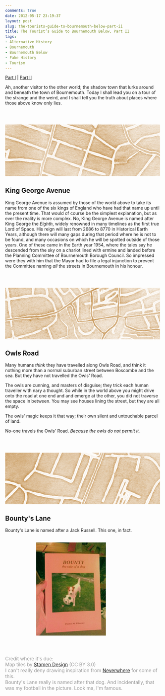 ```yaml
---
comments: true
date: 2012-05-17 23:19:37
layout: post
slug: the-tourists-guide-to-bournemouth-below-part-ii
title: The Tourist’s Guide to Bournemouth Below, Part II
tags:
- Alternative History
- Bournemouth
- Bournemouth Below
- Fake History
- Tourism
---
```


<div class="storynav"><p><a href="../the-tourist-s-guide-to-bournemouth-below-part-i">Part I</a> | <a href="../the-tourist-s-guide-to-bournemouth-below-part-ii">Part II</a></p></div>

Ah, another visitor to the other world; the shadow town that lurks around and beneath the town of Bournemouth. Today I shall lead you on a tour of the strange and the weird, and I shall tell you the truth about places where those above know only lies.

&nbsp;

<h2><a href="/fiction/kinggeorgeave-map.png"><img class="aligncenter size-full wp-image-12065" title="King George Avenue" src="/fiction/kinggeorgeave-map.png" alt="King George Avenue" width="500" height="166" /></a></h2>
<h2>King George Avenue</h2>
King George Avenue is assumed by those of the world above to take its name from one of the six kings of England who have had that name up until the present time.  That would of course be the simplest explanation, but as ever the reality is more complex.
No, King George Avenue is named after King George the <em>Eighth</em>, widely renowned in many timelines as the first true Lord of Space.  His reign will last from 2686 to 8770 in Historical Earth Years, although there will many gaps during that period where he is not to be found, and many occasions on which he will be spotted outside of those years.
One of these came in the Earth year 1954, where the tales say he descended from the sky on a chariot lined with ermine and landed before the Planning Committee of Bournemouth Borough Council.  So impressed were they with him that the Mayor had to file a legal injunction to prevent the Committee naming <em>all</em> the streets in Bournemouth in his honour.

&nbsp;<br/><br/>

<a href="/fiction/owlsroad-map.png"><img src="/fiction/owlsroad-map.png" alt="Owls Road" title="Owls Road" width="500" height="166" class="aligncenter size-full wp-image-12078" /></a>
<h2>Owls Road</h2>

Many humans <em>think</em> they have travelled along Owls Road, and think it nothing more than a normal suburban street between Boscombe and the sea.  But they have not travelled the Owls' Road.

The owls are cunning, and masters of disguise; they trick each human traveller with nary a thought.  So while in the world above you might drive onto the road at one end and and emerge at the other, you did not traverse the space in between.  You may see houses lining the street, but they are all empty.

The owls' magic keeps it that way; their own silent and untouchable parcel of land.

No-one travels the Owls' Road.  <em>Because the owls do not permit it.</em>

&nbsp;<br/><br/>

<a href="/fiction/bountyslane-map.png"><img src="/fiction/bountyslane-map.png" alt="Bounty&#039;s Lane" title="Bounty&#039;s Lane" width="500" height="166" class="aligncenter size-full wp-image-12070" /></a>
<h2>Bounty's Lane</h2>

Bounty's Lane is named after a Jack Russell.  This one, in fact.<br/><br/>

<a href="/fiction/IMG_20120517_225218.jpg"><img src="/fiction/IMG_20120517_225218-225x300.jpg" alt="Bounty - the tale of a dog" title="Bounty - the tale of a dog" width="225" height="300" class="aligncenter size-medium wp-image-12071" style="position:relative;left:100px;"/></a>

<br/><br/>

<div style="color:#999; font-size:110%;">Credit where it's due:<br/>Map tiles by <a href="http://maps.stamen.com/">Stamen Design</a> (CC BY 3.0)<br/>I can't really deny drawing inspiration from <a href="http://www.neilgaiman.com/works/Books/Neverwhere/">Neverwhere</a> for some of this.<br/>Bounty's Lane really is named after that dog.  And incidentally, that was my football in the picture.  Look ma, I'm famous.</div>
